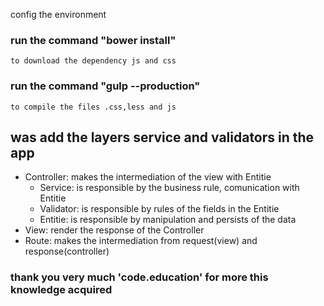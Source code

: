 config the environment
    
### run the command "bower install"
    to download the dependency js and css

### run the command "gulp --production"
    to compile the files .css,less and js

## was add the layers service and validators in the app

* Controller: makes the intermediation of the view with Entitie
    * Service: is responsible by the business rule, comunication with Entitie
    * Validator: is responsible by rules of the fields in the Entitie
    * Entitie: is responsible by manipulation and persists of the data
* View: render the response of the Controller
* Route: makes the intermediation from request(view) and response(controller)

### thank you very much 'code.education' for more this knowledge acquired 

